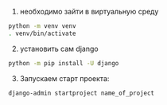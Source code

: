 1. необходимо зайти в виртуальную среду
```zsh
python -m venv venv
. venv/bin/activate
```

2. установить сам django
```zsh
python -m pip install -U django
```

3. Запускаем старт проекта:
```zsh
django-admin startproject name_of_project
```
